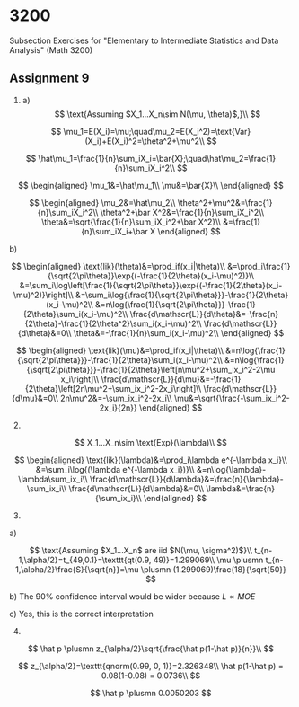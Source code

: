 # 3200
Subsection Exercises for "Elementary to Intermediate Statistics and Data Analysis" (Math 3200)


## Assignment 9

1. a)
$$
\text{Assuming $X_1...X_n\sim N(\mu, \theta)$,}\\
$$

$$
\mu_1=E(X_i)=\mu;\quad\mu_2=E(X_i^2)=\text{Var}(X_i)+E(X_i)^2=\theta^2+\mu^2\\
$$

$$
\hat\mu_1=\frac{1}{n}\sum_iX_i=\bar{X};\quad\hat\mu_2=\frac{1}{n}\sum_iX_i^2\\
$$

$$
\begin{aligned}
    \mu_1&=\hat\mu_1\\
    \mu&=\bar{X}\\
\end{aligned}
$$

$$
\begin{aligned}
    \mu_2&=\hat\mu_2\\
    \theta^2+\mu^2&=\frac{1}{n}\sum_iX_i^2\\
    \theta^2+\bar X^2&=\frac{1}{n}\sum_iX_i^2\\
    \theta&=\sqrt{\frac{1}{n}\sum_iX_i^2+\bar X^2}\\
    &=\frac{1}{n}\sum_iX_i+\bar X
\end{aligned}
$$

b)

$$
\begin{aligned}
    \text{lik}(\theta)&=\prod_if(x_i|\theta)\\
    &=\prod_i\frac{1}{\sqrt{2\pi\theta}}\exp{(-\frac{1}{2\theta}(x_i-\mu)^2)}\\
    &=\sum_i\log\left[\frac{1}{\sqrt{2\pi\theta}}\exp{(-\frac{1}{2\theta}(x_i-\mu)^2)}\right]\\
    &=\sum_i\log{\frac{1}{\sqrt{2\pi\theta}}}-\frac{1}{2\theta}(x_i-\mu)^2\\
    &=n\log{\frac{1}{\sqrt{2\pi\theta}}}-\frac{1}{2\theta}\sum_i(x_i-\mu)^2\\
    \frac{d\mathscr{L}}{d\theta}&=-\frac{n}{2\theta}-\frac{1}{2\theta^2}\sum_i(x_i-\mu)^2\\
    \frac{d\mathscr{L}}{d\theta}&=0\\
    \theta&=-\frac{1}{n}\sum_i(x_i-\mu)^2\\
\end{aligned}
$$

$$
\begin{aligned}
    \text{lik}(\mu)&=\prod_if(x_i|\theta)\\
    &=n\log{\frac{1}{\sqrt{2\pi\theta}}}-\frac{1}{2\theta}\sum_i(x_i-\mu)^2\\
    &=n\log{\frac{1}{\sqrt{2\pi\theta}}}-\frac{1}{2\theta}\left[n\mu^2+\sum_ix_i^2-2\mu x_i\right]\\
    \frac{d\mathscr{L}}{d\mu}&=-\frac{1}{2\theta}\left[2n\mu^2+\sum_ix_i^2-2x_i\right]\\
    \frac{d\mathscr{L}}{d\mu}&=0\\
    2n\mu^2&=-\sum_ix_i^2-2x_i\\
    \mu&=\sqrt{\frac{-\sum_ix_i^2-2x_i}{2n}}
\end{aligned}
$$

2.

$$
X_1...X_n\sim \text{Exp}(\lambda)\\
$$

$$
\begin{aligned}
    \text{lik}(\lambda)&=\prod_i\lambda e^{-\lambda x_i}\\
    &=\sum_i\log{(\lambda e^{-\lambda x_i})}\\
    &=n\log{\lambda}-\lambda\sum_ix_i\\
    \frac{d\mathscr{L}}{d\lambda}&=\frac{n}{\lambda}-\sum_ix_i\\
    \frac{d\mathscr{L}}{d\lambda}&=0\\
    \lambda&=\frac{n}{\sum_ix_i}\\
\end{aligned}
$$

3.
a)

$$
\text{Assuming $X_1...X_n$ are iid $N(\mu, \sigma^2)$}\\
t_{n-1,\alpha/2}=t_{49,0.1}=\texttt{qt(0.9, 49)}=1.299069\\
\mu \plusmn t_{n-1,\alpha/2}\frac{S}{\sqrt{n}}=\mu \plusmn (1.299069)\frac{18}{\sqrt{50}}
$$

b) The 90% confidence interval would be wider because $L \propto MOE$

c) Yes, this is the correct interpretation

4. 

$$
\hat p \plusmn z_{\alpha/2}\sqrt{\frac{\hat p(1-\hat p)}{n}}\\
$$

$$
z_{\alpha/2}=\texttt{qnorm(0.99, 0, 1)}=2.326348\\
\hat p(1-\hat p) = 0.08(1-0.08) = 0.0736\\
$$

$$
\hat p \plusmn 0.0050203
$$

